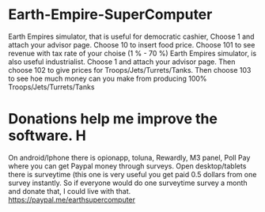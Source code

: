 # Earth-Empire-SuperComputer
Earth Empires simulator, that is useful for democratic cashier, Choose 1 and attach your advisor page. Choose 10 to insert food price. Choose 101 to see revenue with tax rate of your choise (1 % - 70 %)
Earth Empires simulator, is also useful industrialist. Choose 1 and attach your advisor page. Then choose 102 to give prices for Troops/Jets/Turrets/Tanks. Then choose 103 to see hoe much money can you make from producing 100% Troops/Jets/Turrets/Tanks
# Donations help me improve the software. H
On android/Iphone there is opionapp, toluna, Rewardly, M3 panel, Poll Pay where you can get Paypal money through surveys.
Open desktop/tablets there is surveytime (this one is very useful you get paid 0.5 dollars from one survey instantly. So if everyone would do one surveytime survey a month and donate that, I could live with that.
https://paypal.me/earthsupercomputer
